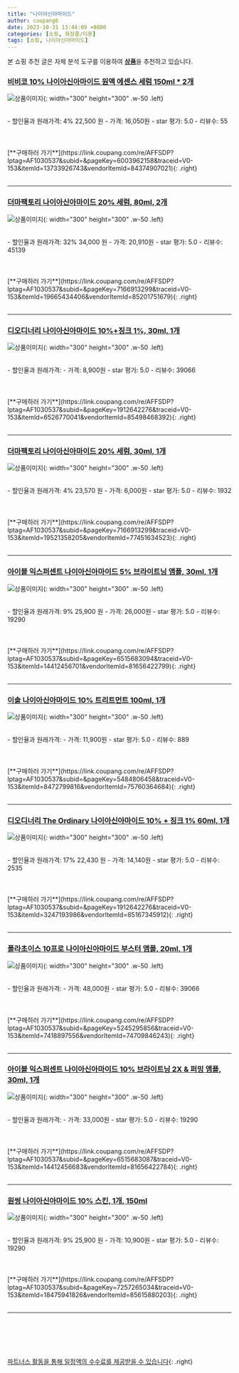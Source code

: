 ```yaml
---
title: "나이아신아마이드"
author: coupang6
date: 2023-10-31 13:44:09 +0800
categories: [쇼핑, 화장품/미용]
tags: [쇼핑, 나이아신아마이드]
---
```


본 쇼핑 추천 글은 자체 분석 도구를 이용하여 [**상품**](https://link.coupang.com/a/bao1ui)을 추천하고 있습니다.

### [비비코 10% 나이아신아마이드 원액 에센스 세럼 150ml * 2개](https://link.coupang.com/re/AFFSDP?lptag=AF1030537&subid=&pageKey=6003962158&traceid=V0-153&itemId=13733926743&vendorItemId=84374907021)

![상품이미지](https://thumbnail10.coupangcdn.com/thumbnails/remote/230x230ex/image/vendor_inventory/1339/51eb7728f103acb39a954fc1b78ed01623db06090a535db0ab8cc6023c97.jpg){: width="300" height="300" .w-50 .left}


<br>
- 할인율과 원래가격: 4%  22,500   원
- 가격: 16,050원
- star 평가: 5.0
- 리뷰수: 55
<br>
<br>
<br>
<br>
[**구매하러 가기**](https://link.coupang.com/re/AFFSDP?lptag=AF1030537&subid=&pageKey=6003962158&traceid=V0-153&itemId=13733926743&vendorItemId=84374907021){: .right}
<br>
<br>

---

### [더마팩토리 나이아신아마이드 20% 세럼, 80ml, 2개](https://link.coupang.com/re/AFFSDP?lptag=AF1030537&subid=&pageKey=7166913299&traceid=V0-153&itemId=19665434406&vendorItemId=85201751679)

![상품이미지](https://thumbnail6.coupangcdn.com/thumbnails/remote/230x230ex/image/vendor_inventory/7643/736916e90d5967f1e88a0e2d761b1c178eee6e1f34c1dc309449d44cd960.jpg){: width="300" height="300" .w-50 .left}


<br>
- 할인율과 원래가격: 32%  34,000   원
- 가격: 20,910원
- star 평가: 5.0
- 리뷰수: 45139
<br>
<br>
<br>
<br>
[**구매하러 가기**](https://link.coupang.com/re/AFFSDP?lptag=AF1030537&subid=&pageKey=7166913299&traceid=V0-153&itemId=19665434406&vendorItemId=85201751679){: .right}
<br>
<br>

---

### [디오디너리 나이아신아마이드 10%+징크 1%, 30ml, 1개](https://link.coupang.com/re/AFFSDP?lptag=AF1030537&subid=&pageKey=1912642276&traceid=V0-153&itemId=6526770041&vendorItemId=85498468392)

![상품이미지](https://thumbnail9.coupangcdn.com/thumbnails/remote/230x230ex/image/vendor_inventory/f23e/20cdde3c00e398957abc3a2d1c93eaa0428adc8bef7dd40e66b11ae24bea.jpg){: width="300" height="300" .w-50 .left}


<br>
- 할인율과 원래가격: 
- 가격: 8,900원
- star 평가: 5.0
- 리뷰수: 39066
<br>
<br>
<br>
<br>
[**구매하러 가기**](https://link.coupang.com/re/AFFSDP?lptag=AF1030537&subid=&pageKey=1912642276&traceid=V0-153&itemId=6526770041&vendorItemId=85498468392){: .right}
<br>
<br>

---

### [더마팩토리 나이아신아마이드 20% 세럼, 30ml, 1개](https://link.coupang.com/re/AFFSDP?lptag=AF1030537&subid=&pageKey=7166913299&traceid=V0-153&itemId=19521358205&vendorItemId=77451634523)

![상품이미지](https://thumbnail10.coupangcdn.com/thumbnails/remote/230x230ex/image/vendor_inventory/c914/2ffbdbbe526a03f77d1f2774e82cae969591024e7704b535a56c7b66a796.png){: width="300" height="300" .w-50 .left}


<br>
- 할인율과 원래가격: 4%  23,570   원
- 가격: 6,000원
- star 평가: 5.0
- 리뷰수: 1932
<br>
<br>
<br>
<br>
[**구매하러 가기**](https://link.coupang.com/re/AFFSDP?lptag=AF1030537&subid=&pageKey=7166913299&traceid=V0-153&itemId=19521358205&vendorItemId=77451634523){: .right}
<br>
<br>

---

### [아이블 익스퍼센트 나이아신아마이드 5% 브라이트닝 앰플, 30ml, 1개](https://link.coupang.com/re/AFFSDP?lptag=AF1030537&subid=&pageKey=6515683094&traceid=V0-153&itemId=14412456701&vendorItemId=81656422799)

![상품이미지](https://thumbnail6.coupangcdn.com/thumbnails/remote/230x230ex/image/retail/images/3227409990925962-f2a44e1e-f7fb-4002-8b84-d44f9b1b29c5.jpg){: width="300" height="300" .w-50 .left}


<br>
- 할인율과 원래가격: 9%  25,900   원
- 가격: 26,000원
- star 평가: 5.0
- 리뷰수: 19290
<br>
<br>
<br>
<br>
[**구매하러 가기**](https://link.coupang.com/re/AFFSDP?lptag=AF1030537&subid=&pageKey=6515683094&traceid=V0-153&itemId=14412456701&vendorItemId=81656422799){: .right}
<br>
<br>

---

### [이솔 나이아신아마이드 10% 트리트먼트 100ml, 1개](https://link.coupang.com/re/AFFSDP?lptag=AF1030537&subid=&pageKey=5484806458&traceid=V0-153&itemId=8472799816&vendorItemId=75760364684)

![상품이미지](https://thumbnail6.coupangcdn.com/thumbnails/remote/230x230ex/image/vendor_inventory/3dde/fbdbc71c847a64449d3137b93e1edd266bf22537c782b5cd20a2b8547804.jpg){: width="300" height="300" .w-50 .left}


<br>
- 할인율과 원래가격: 
- 가격: 11,900원
- star 평가: 5.0
- 리뷰수: 889
<br>
<br>
<br>
<br>
[**구매하러 가기**](https://link.coupang.com/re/AFFSDP?lptag=AF1030537&subid=&pageKey=5484806458&traceid=V0-153&itemId=8472799816&vendorItemId=75760364684){: .right}
<br>
<br>

---

### [디오디너리 The Ordinary 나이아신아마이드 10% + 징크 1% 60ml, 1개](https://link.coupang.com/re/AFFSDP?lptag=AF1030537&subid=&pageKey=1912642276&traceid=V0-153&itemId=3247193986&vendorItemId=85167345912)

![상품이미지](https://thumbnail8.coupangcdn.com/thumbnails/remote/230x230ex/image/vendor_inventory/dca5/b286fe7cf20f2792aa4b79279338db10a9ac840c6d670bd0a9859045b81b.jpg){: width="300" height="300" .w-50 .left}


<br>
- 할인율과 원래가격: 17%  22,430   원
- 가격: 14,140원
- star 평가: 5.0
- 리뷰수: 2535
<br>
<br>
<br>
<br>
[**구매하러 가기**](https://link.coupang.com/re/AFFSDP?lptag=AF1030537&subid=&pageKey=1912642276&traceid=V0-153&itemId=3247193986&vendorItemId=85167345912){: .right}
<br>
<br>

---

### [폴라초이스 10프로 나이아신아마이드 부스터 앰플, 20ml, 1개](https://link.coupang.com/re/AFFSDP?lptag=AF1030537&subid=&pageKey=5245295856&traceid=V0-153&itemId=7418897556&vendorItemId=74709846243)

![상품이미지](https://thumbnail8.coupangcdn.com/thumbnails/remote/230x230ex/image/retail/images/2021/03/04/15/0/e7e8e1a9-060b-43c8-8a90-8d5667f26ea9.jpg){: width="300" height="300" .w-50 .left}


<br>
- 할인율과 원래가격: 
- 가격: 48,000원
- star 평가: 5.0
- 리뷰수: 39066
<br>
<br>
<br>
<br>
[**구매하러 가기**](https://link.coupang.com/re/AFFSDP?lptag=AF1030537&subid=&pageKey=5245295856&traceid=V0-153&itemId=7418897556&vendorItemId=74709846243){: .right}
<br>
<br>

---

### [아이블 익스퍼센트 나이아신아마이드 10% 브라이트닝 2X & 퍼밍 앰플, 30ml, 1개](https://link.coupang.com/re/AFFSDP?lptag=AF1030537&subid=&pageKey=6515683087&traceid=V0-153&itemId=14412456683&vendorItemId=81656422784)

![상품이미지](https://thumbnail8.coupangcdn.com/thumbnails/remote/230x230ex/image/retail/images/3244358870162315-8d4780ad-6741-4982-9219-23d6c53b3483.jpg){: width="300" height="300" .w-50 .left}


<br>
- 할인율과 원래가격: 
- 가격: 33,000원
- star 평가: 5.0
- 리뷰수: 19290
<br>
<br>
<br>
<br>
[**구매하러 가기**](https://link.coupang.com/re/AFFSDP?lptag=AF1030537&subid=&pageKey=6515683087&traceid=V0-153&itemId=14412456683&vendorItemId=81656422784){: .right}
<br>
<br>

---

### [원씽 나이아신아마이드 10% 스킨, 1개, 150ml](https://link.coupang.com/re/AFFSDP?lptag=AF1030537&subid=&pageKey=7257265034&traceid=V0-153&itemId=18475941826&vendorItemId=85615880203)

![상품이미지](https://thumbnail10.coupangcdn.com/thumbnails/remote/230x230ex/image/rs_quotation_api/5asrfnlu/144ae524f6204a4f8fb440909b6cfff1.jpg){: width="300" height="300" .w-50 .left}


<br>
- 할인율과 원래가격: 9%  25,900   원
- 가격: 10,900원
- star 평가: 5.0
- 리뷰수: 19290
<br>
<br>
<br>
<br>
[**구매하러 가기**](https://link.coupang.com/re/AFFSDP?lptag=AF1030537&subid=&pageKey=7257265034&traceid=V0-153&itemId=18475941826&vendorItemId=85615880203){: .right}
<br>
<br>

---
<br><br><br><br><br> [파트너스 활동을 통해 일정액의 수수료를 제공받을 수 있습니다](https://link.coupang.com/a/bao1ui){: .right}